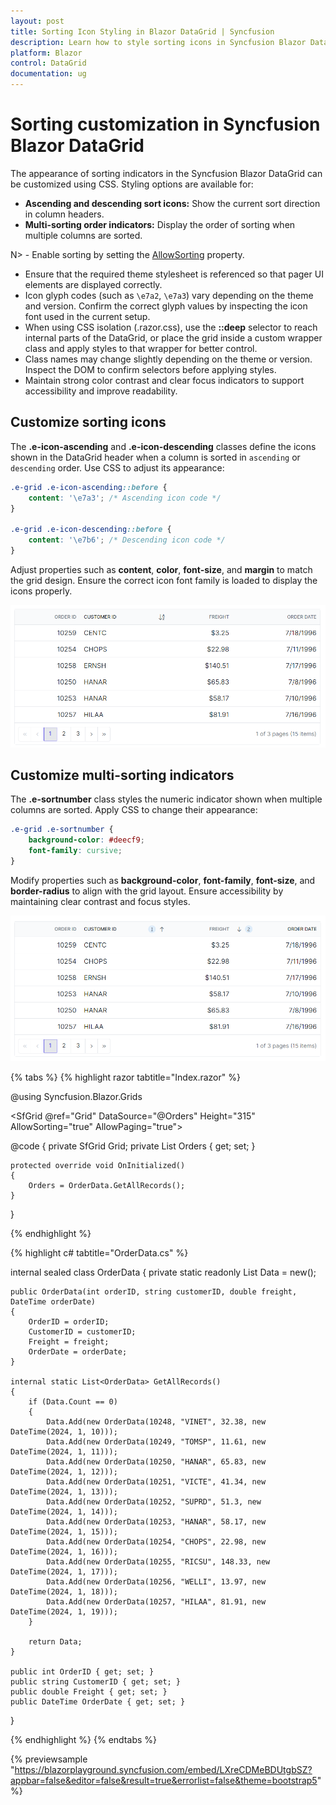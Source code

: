 ```yaml
---
layout: post
title: Sorting Icon Styling in Blazor DataGrid | Syncfusion
description: Learn how to style sorting icons in Syncfusion Blazor DataGrid using CSS, with tips on theme icon codes and CSS isolation.
platform: Blazor
control: DataGrid
documentation: ug
---
```


# Sorting customization in Syncfusion Blazor DataGrid

The appearance of sorting indicators in the Syncfusion Blazor DataGrid can be customized using CSS. Styling options are available for:

- **Ascending and descending sort icons:** Show the current sort direction in column headers.
- **Multi-sorting order indicators:** Display the order of sorting when multiple columns are sorted.

N> - Enable sorting by setting the [AllowSorting](https://help.syncfusion.com/cr/blazor/Syncfusion.Blazor.Grids.SfGrid-1.html#Syncfusion_Blazor_Grids_SfGrid_1_AllowSorting) property.  
- Ensure that the required theme stylesheet is referenced so that pager UI elements are displayed correctly.
- Icon glyph codes (such as `\e7a2`, `\e7a3`) vary depending on the theme and version. Confirm the correct glyph values by inspecting the icon font used in the current setup.
- When using CSS isolation (.razor.css), use the **::deep** selector to reach internal parts of the DataGrid, or place the grid inside a custom wrapper class and apply styles to that wrapper for better control.
- Class names may change slightly depending on the theme or version. Inspect the DOM to confirm selectors before applying styles.
- Maintain strong color contrast and clear focus indicators to support accessibility and improve readability.

## Customize sorting icons

The **.e-icon-ascending** and **.e-icon-descending** classes define the icons shown in the DataGrid header when a column is sorted in `ascending` or `descending` order. Use CSS to adjust its appearance:

```css
.e-grid .e-icon-ascending::before {
    content: '\e7a3'; /* Ascending icon code */
}

.e-grid .e-icon-descending::before {
    content: '\e7b6'; /* Descending icon code */
}
```

Adjust properties such as **content**, **color**, **font-size**, and **margin** to match the grid design. Ensure the correct icon font family is loaded to display the icons properly.

![Grid sorting icon](../images/style-and-appearance/grid-sorting-icons.png)

## Customize multi-sorting indicators

The **.e-sortnumber** class styles the numeric indicator shown when multiple columns are sorted. Apply CSS to change their appearance:

```css
.e-grid .e-sortnumber {
    background-color: #deecf9;
    font-family: cursive;
}
```

Modify properties such as **background-color**, **font-family**, **font-size**, and **border-radius** to align with the grid layout. Ensure accessibility by maintaining clear contrast and focus styles.

![Grid multi sorting icon](../images/style-and-appearance/grid-multi-sorting-icon.png)

{% tabs %}
{% highlight razor tabtitle="Index.razor" %}

@using Syncfusion.Blazor.Grids

<SfGrid @ref="Grid" DataSource="@Orders" Height="315" AllowSorting="true" AllowPaging="true">
    <GridPageSettings PageSize="8"></GridPageSettings>
    <GridColumns>
        <GridColumn Field=@nameof(OrderData.OrderID) HeaderText="Order ID" TextAlign="TextAlign.Right" Width="140"></GridColumn>
        <GridColumn Field=@nameof(OrderData.CustomerID) HeaderText="Customer ID" Width="120"></GridColumn>
        <GridColumn Field=@nameof(OrderData.Freight) HeaderText="Freight" TextAlign="TextAlign.Right" Width="120"></GridColumn>
        <GridColumn Field=@nameof(OrderData.OrderDate) HeaderText="Order Date" Format="d" Width="100" TextAlign="TextAlign.Right"></GridColumn>
    </GridColumns>
</SfGrid>

<style>
    /* Multi-sorting order badge (e.g., 1, 2, 3) */
    .e-grid .e-sortnumber {
        background-color: #deecf9;
        color: #0b6aa2;
        font-family: cursive;
        border-radius: 10px;
        padding: 0 6px;
        min-width: 18px;
        text-align: center;
        line-height: 18px;
        height: 18px;
        display: inline-block;
        margin-left: 4px;
    }

    /* Override sorting icons (ensure correct icon font family) */
    .e-grid .e-icon-ascending::before,
    .e-grid .e-icon-descending::before {
        font-family: 'e-icons' !important; /* required for glyphs to render */
        font-weight: normal;
        speak: none;
    }
    .e-grid .e-icon-ascending::before {
        content: '\e7a3'; /* Ascending icon code (verify for your theme/version) */
    }
    .e-grid .e-icon-descending::before {
        content: '\e7b6'; /* Descending icon code (verify for your theme/version) */
    }

    /* Optional: emphasize sorted header and provide better focus visibility */
    .e-grid .e-headercell[aria-sort] {
        background-color: #f3f9ff;
    }
    .e-grid .e-headercell:focus-visible {
        outline: 2px solid #005a9e;
        outline-offset: -2px;
    }
</style>

@code {
    private SfGrid<OrderData> Grid;
    private List<OrderData> Orders { get; set; }

    protected override void OnInitialized()
    {
        Orders = OrderData.GetAllRecords();
    }
}

{% endhighlight %}

{% highlight c# tabtitle="OrderData.cs" %}

internal sealed class OrderData
{
    private static readonly List<OrderData> Data = new();

    public OrderData(int orderID, string customerID, double freight, DateTime orderDate)
    {
        OrderID = orderID;
        CustomerID = customerID;
        Freight = freight;
        OrderDate = orderDate;
    }

    internal static List<OrderData> GetAllRecords()
    {
        if (Data.Count == 0)
        {
            Data.Add(new OrderData(10248, "VINET", 32.38, new DateTime(2024, 1, 10)));
            Data.Add(new OrderData(10249, "TOMSP", 11.61, new DateTime(2024, 1, 11)));
            Data.Add(new OrderData(10250, "HANAR", 65.83, new DateTime(2024, 1, 12)));
            Data.Add(new OrderData(10251, "VICTE", 41.34, new DateTime(2024, 1, 13)));
            Data.Add(new OrderData(10252, "SUPRD", 51.3, new DateTime(2024, 1, 14)));
            Data.Add(new OrderData(10253, "HANAR", 58.17, new DateTime(2024, 1, 15)));
            Data.Add(new OrderData(10254, "CHOPS", 22.98, new DateTime(2024, 1, 16)));
            Data.Add(new OrderData(10255, "RICSU", 148.33, new DateTime(2024, 1, 17)));
            Data.Add(new OrderData(10256, "WELLI", 13.97, new DateTime(2024, 1, 18)));
            Data.Add(new OrderData(10257, "HILAA", 81.91, new DateTime(2024, 1, 19)));
        }

        return Data;
    }

    public int OrderID { get; set; }
    public string CustomerID { get; set; }
    public double Freight { get; set; }
    public DateTime OrderDate { get; set; }
}

{% endhighlight %}
{% endtabs %}

{% previewsample "https://blazorplayground.syncfusion.com/embed/LXreCDMeBDUtgbSZ?appbar=false&editor=false&result=true&errorlist=false&theme=bootstrap5" %}